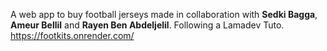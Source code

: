 A web app to buy football jerseys made in collaboration with **Sedki Bagga**, **Ameur Bellil** and **Rayen Ben Abdeljelil**.
Following a Lamadev Tuto.
https://footkits.onrender.com/
